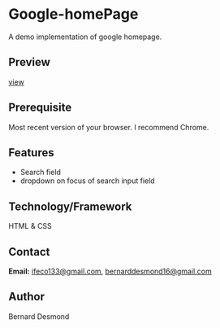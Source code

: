 # Google-homePage
A demo implementation of google homepage.

## Preview
[view](https://fb-home-chlone-byifcodes.netlify.app)

## Prerequisite
Most recent version of your browser. I recommend Chrome.

## Features
* Search field
* dropdown on focus of search input field

## Technology/Framework
HTML & CSS

## Contact
**Email:** ifeco133@gmail.com, bernarddesmond16@gmail.com

## Author
Bernard Desmond